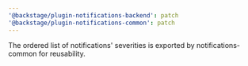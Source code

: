 ```yaml
---
'@backstage/plugin-notifications-backend': patch
'@backstage/plugin-notifications-common': patch
---
```


The ordered list of notifications' severities is exported by notifications-common for reusability.
